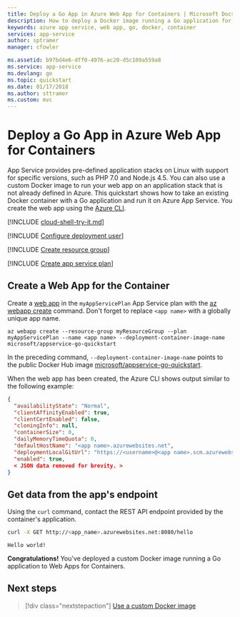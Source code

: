 ```yaml
---
title: Deploy a Go App in Azure Web App for Containers | Microsoft Docs
description: How to deploy a Docker image running a Go application for Azure Web Apps for Containers.
keywords: azure app service, web app, go, docker, container
services: app-service
author: sptramer
manager: cfowler

ms.assetid: b97bd4e6-dff0-4976-ac20-d5c109a559a8
ms.service: app-service
ms.devlang: go
ms.topic: quickstart
ms.date: 01/17/2018
ms.author: sttramer
ms.custom: mvc
---
```


# Deploy a Go App in Azure Web App for Containers

App Service provides pre-defined application stacks on Linux with support for specific versions, such as PHP 7.0 and Node.js 4.5. You can also use a custom Docker image to run your web app on an application stack that is not already defined in Azure. This quickstart shows how to take an existing Docker container with a Go application and run it on Azure App Service. You create the web app using the [Azure CLI](https://docs.microsoft.com/cli/azure/get-started-with-azure-cli).

[!INCLUDE [cloud-shell-try-it.md](../../../includes/cloud-shell-try-it.md)]

[!INCLUDE [Configure deployment user](../../../includes/configure-deployment-user.md)]

[!INCLUDE [Create resource group](../../../includes/app-service-web-create-resource-group.md)]

[!INCLUDE [Create app service plan](../../../includes/app-service-web-create-app-service-plan-linux.md)]

## Create a Web App for the Container

Create a [web app](../app-service-web-overview.md) in the `myAppServicePlan` App Service plan with the [az webapp create](/cli/azure/webapp?view=azure-cli-latest#az_webapp_create) command. Don't forget to replace `<app name>` with a globally unique app name.

```azurecli-interactive
az webapp create --resource-group myResourceGroup --plan myAppServicePlan --name <app name> --deployment-container-image-name microsoft/appservice-go-quickstart
```

In the preceding command, `--deployment-container-image-name` points to the public Docker Hub image [microsoft/appservice-go-quickstart](https://hub.docker.com/r/microsoft/appservice-go-quickstart).

When the web app has been created, the Azure CLI shows output similar to the following example:

```json
{
  "availabilityState": "Normal",
  "clientAffinityEnabled": true,
  "clientCertEnabled": false,
  "cloningInfo": null,
  "containerSize": 0,
  "dailyMemoryTimeQuota": 0,
  "defaultHostName": "<app name>.azurewebsites.net",
  "deploymentLocalGitUrl": "https://<username>@<app name>.scm.azurewebsites.net/<app name>.git",
  "enabled": true,
  < JSON data removed for brevity. >
}
```

## Get data from the app's endpoint

Using the `curl` command, contact the REST API endpoint provided by the container's application.

```bash
curl -X GET http://<app_name>.azurewebsites.net:8080/hello
```

```output
Hello world!
```

**Congratulations!** You've deployed a custom Docker image running a Go application to Web Apps for Containers.

## Next steps

> [!div class="nextstepaction"]
> [Use a custom Docker image](tutorial-custom-docker-image.md)
